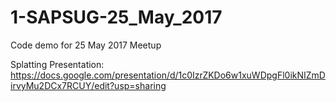 # 1-SAPSUG-25_May_2017
Code demo for 25 May 2017 Meetup


Splatting Presentation: https://docs.google.com/presentation/d/1c0IzrZKDo6w1xuWDpgFl0ikNIZmDirvyMu2DCx7RCUY/edit?usp=sharing
